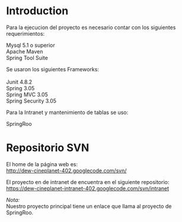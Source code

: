 # Introduction #

Para la ejecucion del proyecto es necesario contar con los siguientes requerimientos:

Mysql 5.1 o superior <br>
Apache Maven <br>
Spring Tool Suite <br>

Se usaron los siguientes Frameworks:<br>
<br>
Junit 4.8.2 <br>
Spring 3.05 <br>
Spring MVC 3.05 <br>
Spring Security 3.05 <br>

Para la Intranet y mantenimiento de tablas se uso:<br>

SpringRoo <br />

<h1>Repositorio SVN</h1>

El home de la página web es:<br />
<a href='http://dew-cineplanet-402.googlecode.com/svn/'>http://dew-cineplanet-402.googlecode.com/svn/</a>

El proyecto en de intranet de encuentra en el siguiente repositorio:<br />
<a href='https://dew-cineplanet-intranet-402.googlecode.com/svn/intranet'>https://dew-cineplanet-intranet-402.googlecode.com/svn/intranet</a>

<i>Nota:</i><br>
Nuestro proyecto principal tiene un enlace que llama al proyecto de SpringRoo.